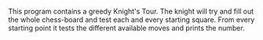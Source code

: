 This program contains a greedy Knight's Tour. The knight will try and fill out the whole chess-board and test each and every starting square.
From every starting point it tests the different available moves and prints the number.
